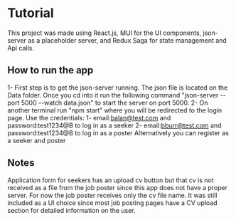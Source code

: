 # Tutorial

This project was made using React.js, MUI for the UI components, json-server as a placeholder server, and Redux Saga for state management and Api calls.

## How to run the app

1- First step is to get the json-server running. The json file is located on the Data folder. Once you cd into it run the following command "json-server --port 5000 --watch data.json" to start the server on port 5000.
2- On another terminal run "npm start" where you will be redirected to the login page. Use the credentials:
    1- email:balan@test.com and password:test1234@B to log in as a seeker
    2- email:bburr@test.com and password:test1234@B to log in as a poster
Alternatively you can register as a seeker and poster

## Notes
Application form for seekers has an upload cv button but that cv is not received as a file from the job poster since this app does not have a proper server. For now the job poster receives only the cv file name. It was still included as a UI choice since most job posting pages have a CV upload section for detailed information on the user.